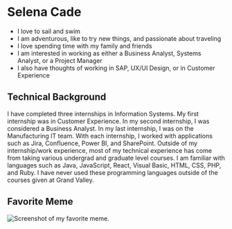 # Selena Cade
- I love to sail and swim
- I am adventurous, like to try new things, and passionate about traveling 
- I love spending time with my family and friends
- I am interested in working as either a Business Analyst, Systems Analyst, or a Project Manager
- I also have thoughts of working in SAP, UX/UI Design, or in Customer Experience

## Technical Background 
I have completed three internships in Information Systems. My first internship was in Customer Experience. In my second internship, I was considered a Business Analyst. In my last internship, I was on the Manufacturing IT team. With each internship, I worked with applications such as Jira, Confluence, Power BI, and SharePoint. Outside of my internship/work experience, most of my technical experience has come from taking various undergrad and graduate level courses. I am familiar with languages such as Java, JavaScript, React, Visual Basic, HTML, CSS, PHP, and Ruby. I have never used these programming languages outside of the courses given at Grand Valley.  

## Favorite Meme
![Screenshot of my favorite meme.](https://static.boredpanda.com/blog/wp-content/uploads/2021/04/5D4CD07A-C531-4BED-BA3C-AC291F9D2BA9-60876bfc61b19-jpeg__700.jpg)